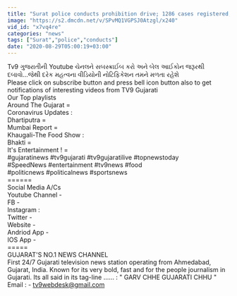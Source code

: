 ```yaml
---
title: "Surat police conducts prohibition drive; 1286 cases registered, valuables worth Rs. 68 lacs seized"
image: "https://s2.dmcdn.net/v/SPvMQ1VGPSJ0Atzgl/x240"
vid_id: "x7vq4re"
categories: "news"
tags: ["Surat","police","conducts"]
date: "2020-08-29T05:00:19+03:00"
---
```

Tv9 ગુજરાતીની Youtube ચેનલને સબસ્ક્રાઈબ કરો અને બેલ આઈકોન જરૂરથી દબાવો...જેથી દરેક મહત્વના વીડિયોની નોટિફિકેશન તમને મળતા રહેશે  <br>Please click on subscribe button and press bell icon button also to get notifications of interesting videos from TV9 Gujarati  <br>Our Top playlists  <br>Around The Gujarat =   <br>Coronavirus Updates :   <br>Dhartiputra =   <br>Mumbai Report =   <br>Khaugali-The Food Show :   <br>Bhakti =   <br>It's Entertainment ! =   <br>#gujaratinews #tv9gujarati #tv9gujaratilive #topnewstoday  <br>#SpeedNews #entertainment #tv9news #food  <br>#politicnews #politicalnews #sportsnews  <br>======  <br>Social Media A/Cs  <br>Youtube Channel -   <br>FB -   <br>Instagram :   <br>Twitter -   <br>Website -   <br>Andriod App -   <br>IOS App -   <br>=====  <br>GUJARAT'S NO.1 NEWS CHANNEL  <br>First 24/7 Gujarati television news station operating from Ahmedabad, Gujarat, India. Known for its very bold, fast and for the people journalism in Gujarati. Its all said in its tag-line ...... : &quot; GARV CHHE GUJARATI CHHU &quot;  <br>Email : - tv9webdesk@gmail.com
